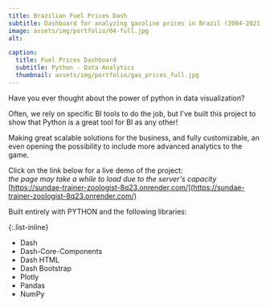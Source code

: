 ```yaml
---
title: Brazilian Fuel Prices Dash
subtitle: Dashboard for analyzing gasoline prices in Brazil (2004-2021) made with Python.
image: assets/img/portfolio/04-full.jpg
alt: 

caption:
  title: Fuel Prices Dashboard
  subtitle: Python - Data Analytics
  thumbnail: assets/img/portfolio/gas_prices_full.jpg
---
```

Have you ever thought about the power of python in data visualization?

Often, we rely on specific BI tools to do the job, but I've built this project to show that Python is a great tool for BI as any other!

Making great scalable solutions for the business, and fully customizable, an even opening the possibility to include more advanced analytics to the game.

Click on the link below for a live demo of the project:<br>
*the page may take a while to load due to the server's capacity*<br>
[https://sundae-trainer-zoologist-8q23.onrender.com/](https://sundae-trainer-zoologist-8q23.onrender.com/) 

Built entirely with PYTHON and the following libraries:

{:.list-inline} 
- Dash
- Dash-Core-Components
- Dash HTML
- Dash Bootstrap
- Plotly
- Pandas
- NumPy

